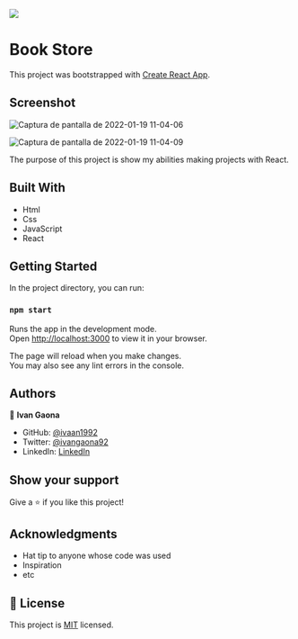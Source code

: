 ![](https://img.shields.io/badge/Microverse-blueviolet)
# Book Store

This project was bootstrapped with [Create React App](https://github.com/facebook/create-react-app).

## Screenshot

![Captura de pantalla de 2022-01-19 11-04-06](https://user-images.githubusercontent.com/73128809/150179657-a22eb9f4-b011-4e26-a685-244127e01079.png)

![Captura de pantalla de 2022-01-19 11-04-09](https://user-images.githubusercontent.com/73128809/150179572-e965e843-b8fb-408c-a56f-ae34d95d86d1.png)




The purpose of this project is show my abilities making projects with React. 
## Built With

- Html
- Css
- JavaScript
- React
 

## Getting Started 

In the project directory, you can run:

### `npm start`

Runs the app in the development mode.\
Open [http://localhost:3000](http://localhost:3000) to view it in your browser.

The page will reload when you make changes.\
You may also see any lint errors in the console.

## Authors

👤 **Ivan Gaona**


- GitHub: [@ivaan1992](https://github.com/ivaan1992)
- Twitter: [@ivangaona92](https://twitter.com/ivangaona92)
- LinkedIn: [LinkedIn](https://www.linkedin.com/in/ivan-linares-gaona/)

## Show your support

Give a ⭐️ if you like this project!

## Acknowledgments

- Hat tip to anyone whose code was used
- Inspiration
- etc

## 📝 License

This project is [MIT](./MIT.md) licensed.